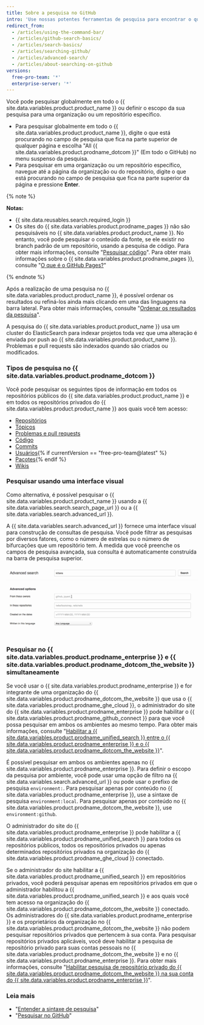 ```yaml
---
title: Sobre a pesquisa no GitHub
intro: 'Use nossas potentes ferramentas de pesquisa para encontrar o que está procurando entre os muitos repositórios, usuários e linhas de código no {{ site.data.variables.product.product_name }}.'
redirect_from:
  - /articles/using-the-command-bar/
  - /articles/github-search-basics/
  - /articles/search-basics/
  - /articles/searching-github/
  - /articles/advanced-search/
  - /articles/about-searching-on-github
versions:
  free-pro-team: '*'
  enterprise-server: '*'
---
```


Você pode pesquisar globalmente em todo o {{ site.data.variables.product.product_name }} ou definir o escopo da sua pesquisa para uma organização ou um repositório específico.

- Para pesquisar globalmente em todo o {{ site.data.variables.product.product_name }}, digite o que está procurando no campo de pesquisa que fica na parte superior de qualquer página e escolha "All {{ site.data.variables.product.prodname_dotcom }}" (Em todo o GitHub) no menu suspenso da pesquisa.
- Para pesquisar em uma organização ou um repositório específico, navegue até a página da organização ou do repositório, digite o que está procurando no campo de pesquisa que fica na parte superior da página e pressione **Enter**.

{% note %}

**Notas:**

- {{ site.data.reusables.search.required_login }}
- Os sites do {{ site.data.variables.product.prodname_pages }} não são pesquisáveis no {{ site.data.variables.product.product_name }}. No entanto, você pode pesquisar o conteúdo da fonte, se ele existir no branch padrão de um repositório, usando a pesquisa de código. Para obter mais informações, consulte "[Pesquisar código](/articles/searching-code)". Para obter mais informações sobre o {{ site.data.variables.product.prodname_pages }}, consulte "[O que é o GitHub Pages?](/articles/what-is-github-pages/)"

{% endnote %}

Após a realização de uma pesquisa no {{ site.data.variables.product.product_name }}, é possível ordenar os resultados ou refiná-los ainda mais clicando em uma das linguagens na barra lateral. Para obter mais informações, consulte "[Ordenar os resultados da pesquisa](/articles/sorting-search-results)".

A pesquisa do {{ site.data.variables.product.product_name }} usa um cluster do ElasticSearch para indexar projetos toda vez que uma alteração é enviada por push ao {{ site.data.variables.product.product_name }}. Problemas e pull requests são indexados quando são criados ou modificados.

### Tipos de pesquisa no {{ site.data.variables.product.prodname_dotcom }}

Você pode pesquisar os seguintes tipos de informação em todos os repositórios públicos do {{ site.data.variables.product.product_name }} e em todos os repositórios privados do {{ site.data.variables.product.product_name }} aos quais você tem acesso:

- [Repositórios](/articles/searching-for-repositories)
- [Tópicos](/articles/searching-topics)
- [Problemas e pull requests](/articles/searching-issues-and-pull-requests)
- [Código](/articles/searching-code)
- [Commits](/articles/searching-commits)
- [Usuários](/articles/searching-users){% if currentVersion == "free-pro-team@latest" %}
- [Pacotes](/github/searching-for-information-on-github/searching-for-packages){% endif %}
- [Wikis](/articles/searching-wikis)

### Pesquisar usando uma interface visual

Como alternativa, é possível pesquisar o {{ site.data.variables.product.product_name }} usando a {{ site.data.variables.search.search_page_url }} ou a {{ site.data.variables.search.advanced_url }}.

A {{ site.data.variables.search.advanced_url }} fornece uma interface visual para construção de consultas de pesquisa. Você pode filtrar as pesquisas por diversos fatores, como o número de estrelas ou o número de bifurcações que um repositório tem. À medida que você preenche os campos de pesquisa avançada, sua consulta é automaticamente construída na barra de pesquisa superior.

![Pesquisa avançada](/assets/images/help/search/advanced_search_demo.gif)

### Pesquisar no {{ site.data.variables.product.prodname_enterprise }} e {{ site.data.variables.product.prodname_dotcom_the_website }} simultaneamente

Se você usar o {{ site.data.variables.product.prodname_enterprise }} e for integrante de uma organização do {{ site.data.variables.product.prodname_dotcom_the_website }} que usa o {{ site.data.variables.product.prodname_ghe_cloud }}, o administrador do site do {{ site.data.variables.product.prodname_enterprise }} pode habilitar o {{ site.data.variables.product.prodname_github_connect }} para que você possa pesquisar em ambos os ambientes ao mesmo tempo. Para obter mais informações, consulte "[Habilitar a {{ site.data.variables.product.prodname_unified_search }} entre o {{ site.data.variables.product.prodname_enterprise }} e o {{ site.data.variables.product.prodname_dotcom_the_website }}](/enterprise/admin/guides/developer-workflow/enabling-unified-search-between-github-enterprise-server-and-github-com)".

É possível pesquisar em ambos os ambientes apenas no {{ site.data.variables.product.prodname_enterprise }}. Para definir o escopo da pesquisa por ambiente, você pode usar uma opção de filtro na {{ site.data.variables.search.advanced_url }} ou pode usar o prefixo de pesquisa `environment:`. Para pesquisar apenas por conteúdo no {{ site.data.variables.product.prodname_enterprise }}, use a sintaxe de pesquisa `environment:local`. Para pesquisar apenas por conteúdo no {{ site.data.variables.product.prodname_dotcom_the_website }}, use `environment:github`.

O administrador do site do {{ site.data.variables.product.prodname_enterprise }} pode habilitar a {{ site.data.variables.product.prodname_unified_search }} para todos os repositórios públicos, todos os repositórios privados ou apenas determinados repositórios privados na organização do {{ site.data.variables.product.prodname_ghe_cloud }} conectado.

Se o administrador do site habilitar a {{ site.data.variables.product.prodname_unified_search }} em repositórios privados, você poderá pesquisar apenas em repositórios privados em que o administrador habilitou a {{ site.data.variables.product.prodname_unified_search }} e aos quais você tem acesso na organização do {{ site.data.variables.product.prodname_dotcom_the_website }} conectado. Os administradores do {{ site.data.variables.product.prodname_enterprise }} e os proprietários da organização no {{ site.data.variables.product.prodname_dotcom_the_website }} não podem pesquisar repositórios privados que pertencem à sua conta. Para pesquisar repositórios privados aplicáveis, você deve habilitar a pesquisa de repositório privado para suas contas pessoais no {{ site.data.variables.product.prodname_dotcom_the_website }} e no {{ site.data.variables.product.prodname_enterprise }}. Para obter mais informações, consulte "[Habilitar pesquisa de repositório privado do {{ site.data.variables.product.prodname_dotcom_the_website }} na sua conta do {{ site.data.variables.product.prodname_enterprise }}](/articles/enabling-private-github-com-repository-search-in-your-github-enterprise-server-account)".

### Leia mais

- "[Entender a sintaxe de pesquisa](/articles/understanding-the-search-syntax)"
- "[Pesquisar no GitHub](/articles/searching-on-github)"
